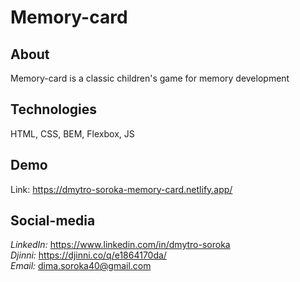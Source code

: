 # Memory-card

## About

Memory-card is a classic children's game for memory development


## Technologies

HTML, CSS, BEM, Flexbox, JS


## Demo

Link: https://dmytro-soroka-memory-card.netlify.app/


## Social-media

_LinkedIn:_ https://www.linkedin.com/in/dmytro-soroka <br/>
_Djinni:_ https://djinni.co/q/e1864170da/ <br/>
_Email:_ dima.soroka40@gmail.com

